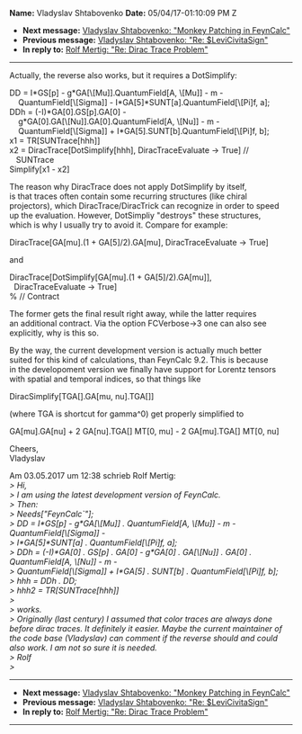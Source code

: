 **Name:** Vladyslav Shtabovenko
**Date:** 05/04/17-01:10:09 PM Z

  - **Next message:** [Vladyslav Shtabovenko: "Monkey Patching in
    FeynCalc"](1229.html)
  - **Previous message:** [Vladyslav Shtabovenko: "Re:
    $LeviCivitaSign"](1227.html)
  - **In reply to:** [Rolf Mertig: "Re: Dirac Trace Problem"](1223.html)

-----

Actually, the reverse also works, but it requires a DotSimplify:  

DD = I\*GS[p] -
g\*GA[\\[Mu]].QuantumField[A, \\[Mu]] -
m -  
    QuantumField[\\[Sigma]] -
I\*GA[5]\*SUNT[a].QuantumField[\\[Pi]f,
a];  
DDh = (-I)\*GA[0].GS[p].GA[0] -  
    g\*GA[0].GA[\\[Nu]].GA[0].QuantumField[A,
\\[Nu]] - m -  
    QuantumField[\\[Sigma]] +
I\*GA[5].SUNT[b].QuantumField[\\[Pi]f,
b];  
x1 = TR[SUNTrace[hhh]]  
x2 = DiracTrace[DotSimplify[hhh], DiracTraceEvaluate -\>
True] //  
   SUNTrace  
Simplify[x1 - x2]  

The reason why DiracTrace does not apply DotSimplify by itself,  
is that traces often contain some recurring structures (like chiral  
projectors), which DiracTrace/DiracTrick can recognize in order to
speed  
up the evaluation. However, DotSimpliy "destroys" these structures,  
which is why I usually try to avoid it. Compare for example:  

DiracTrace[GA[mu].(1 + GA[5]/2).GA[mu],
DiracTraceEvaluate -\> True]  

and  

DiracTrace[DotSimplify[GA[mu].(1 +
GA[5]/2).GA[mu]],  
  DiracTraceEvaluate -\> True]  
% // Contract  

The former gets the final result right away, while the latter requires  
an additional contract. Via the option FCVerbose-\>3 one can also see  
explicitly, why is this so.  

By the way, the current development version is actually much better  
suited for this kind of calculations, than FeynCalc 9.2. This is
because  
in the developoment version we finally have support for Lorentz
tensors  
with spatial and temporal indices, so that things like  

DiracSimplify[TGA[].GA[mu, nu].TGA[]]  

(where TGA is shortcut for gamma^0) get properly simplified to  

GA[mu].GA[nu] + 2 GA[nu].TGA[] MT[0,
mu] - 2 GA[mu].TGA[] MT[0, nu]  

Cheers,  
Vladyslav  

Am 03.05.2017 um 12:38 schrieb Rolf Mertig:  
*\> Hi,*  
*\> I am using the latest development version of FeynCalc.*  
*\> Then:*  
*\> Needs["FeynCalc\`"];*  
*\> DD = I\*GS[p] - g\*GA[\\[Mu]] .
QuantumField[A, \\[Mu]] - m -
QuantumField[\\[Sigma]] -*  
*\> I\*GA[5]\*SUNT[a] .
QuantumField[\\[Pi]f, a];*  
*\> DDh = (-I)\*GA[0] . GS[p] . GA[0] -
g\*GA[0] . GA[\\[Nu]] . GA[0] .
QuantumField[A, \\[Nu]] - m -*  
*\> QuantumField[\\[Sigma]] + I\*GA[5] .
SUNT[b] . QuantumField[\\[Pi]f, b];*  
*\> hhh = DDh . DD;*  
*\> hhh2 = TR[SUNTrace[hhh]]*  
*\>*  
*\> works.*  
*\> Originally (last century) I assumed that color traces are always
done before dirac traces. It definitely it easier. Maybe the current
maintainer of the code base (Vladyslav) can comment if the reverse
should and could also work. I am not so sure it is needed.*  
*\> Rolf*  
*\>*  

-----

  - **Next message:** [Vladyslav Shtabovenko: "Monkey Patching in
    FeynCalc"](1229.html)
  - **Previous message:** [Vladyslav Shtabovenko: "Re:
    $LeviCivitaSign"](1227.html)
  - **In reply to:** [Rolf Mertig: "Re: Dirac Trace Problem"](1223.html)

-----

